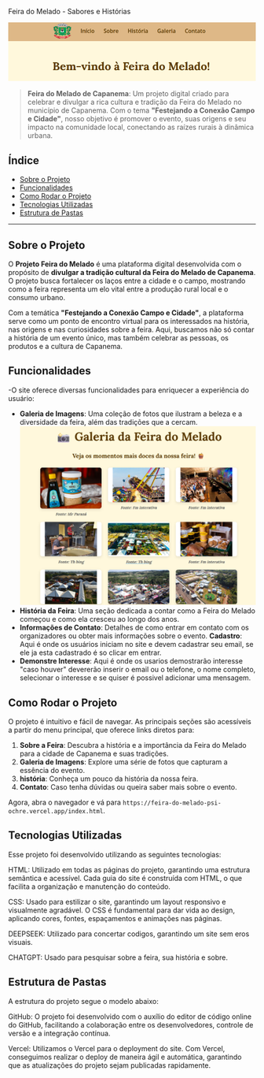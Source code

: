 Feira do Melado - Sabores e Histórias

![Logo ou Imagem do Projeto](readme/inicio.png)

> **Feira do Melado de Capanema**: Um projeto digital criado para celebrar e divulgar a rica cultura e tradição da Feira do Melado no município de Capanema. Com o tema **"Festejando a Conexão Campo e Cidade"**, nosso objetivo é promover o evento, suas origens e seu impacto na comunidade local, conectando as raízes rurais à dinâmica urbana.


## Índice

- [Sobre o Projeto](#sobre-o-projeto)
- [Funcionalidades](#funcionalidades)
- [Como Rodar o Projeto](#como-rodar-o-projeto)
- [Tecnologias Utilizadas](#tecnologias-utilizadas)
- [Estrutura de Pastas](#estrutura-de-pastas)

---

## Sobre o Projeto

O **Projeto Feira do Melado** é uma plataforma digital desenvolvida com o propósito de **divulgar a tradição cultural da Feira do Melado de Capanema**. O projeto busca fortalecer os laços entre a cidade e o campo, mostrando como a feira representa um elo vital entre a produção rural local e o consumo urbano.

Com a temática **"Festejando a Conexão Campo e Cidade"**, a plataforma serve como um ponto de encontro virtual para os interessados na história, nas origens e nas curiosidades sobre a feira. Aqui, buscamos não só contar a história de um evento único, mas também celebrar as pessoas, os produtos e a cultura de Capanema.

## Funcionalidades

-O site oferece diversas funcionalidades para enriquecer a experiência do usuário:

- **Galeria de Imagens**: Uma coleção de fotos que ilustram a beleza e a diversidade da feira, além das tradições que a cercam.
![Exemplo de tela](readme/readmegaleria.png)
- **História da Feira**: Uma seção dedicada a contar como a Feira do Melado começou e como ela cresceu ao longo dos anos.
- **Informações de Contato**: Detalhes de como entrar em contato com os organizadores ou obter mais informações sobre o evento.
**Cadastro**: Aqui é onde os usuários iniciam no site e devem cadastrar seu email, se ele ja esta cadastrado é so clicar em entrar.
- **Demonstre Interesse**: Aqui é onde os usarios demostrarão interesse "caso houver" devererão inserir o email ou o telefone, o nome completo, selecionar o interesse e se quiser é possivel adicionar uma mensagem.

## Como Rodar o Projeto

O projeto é intuitivo e fácil de navegar. As principais seções são acessíveis a partir do menu principal, que oferece links diretos para:

1. **Sobre a Feira**: Descubra a história e a importância da Feira do Melado para a cidade de Capanema e suas tradições.
2. **Galeria de Imagens**: Explore uma série de fotos que capturam a essência do evento.
3. **história**: Conheça um pouco da história da nossa feira.
4. **Contato**: Caso tenha dúvidas ou queira saber mais sobre o evento.


Agora, abra o navegador e vá para `https://feira-do-melado-psi-ochre.vercel.app/index.html`.

## Tecnologias Utilizadas

Esse projeto foi desenvolvido utilizando as seguintes tecnologias:

HTML: Utilizado em todas as páginas do projeto, garantindo uma estrutura semântica e acessível. Cada guia do site é construída com HTML, o que facilita a organização e manutenção do conteúdo.

CSS: Usado para estilizar o site, garantindo um layout responsivo e visualmente agradável. O CSS é fundamental para dar vida ao design, aplicando cores, fontes, espaçamentos e animações nas páginas.

DEEPSEEK: Utilizado para concertar codigos, garantindo um site sem eros visuais.

CHATGPT: Usado para pesquisar sobre a feira, sua história e sobre.


## Estrutura de Pastas

A estrutura do projeto segue o modelo abaixo:

GitHub: O projeto foi desenvolvido com o auxílio do editor de código online do GitHub, facilitando a colaboração entre os desenvolvedores, controle de versão e a integração contínua.

Vercel: Utilizamos o Vercel para o deployment do site. Com Vercel, conseguimos realizar o deploy de maneira ágil e automática, garantindo que as atualizações do projeto sejam publicadas rapidamente.


